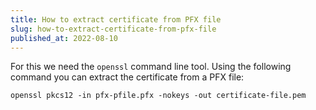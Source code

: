 ```yaml
---
title: How to extract certificate from PFX file
slug: how-to-extract-certificate-from-pfx-file
published_at: 2022-08-10
---
```


For this we need the `openssl` command line tool. Using the following command you can extract the certificate from a PFX file:

`openssl pkcs12 -in pfx-pfile.pfx -nokeys -out certificate-file.pem`
